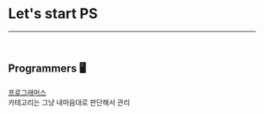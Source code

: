# Let's start PS
---
<br/>

## Programmers :desktop_computer:
[프로그래머스](https://school.programmers.co.kr/)
<br/>
카테고리는 그냥 내마음대로 판단해서 관리  
